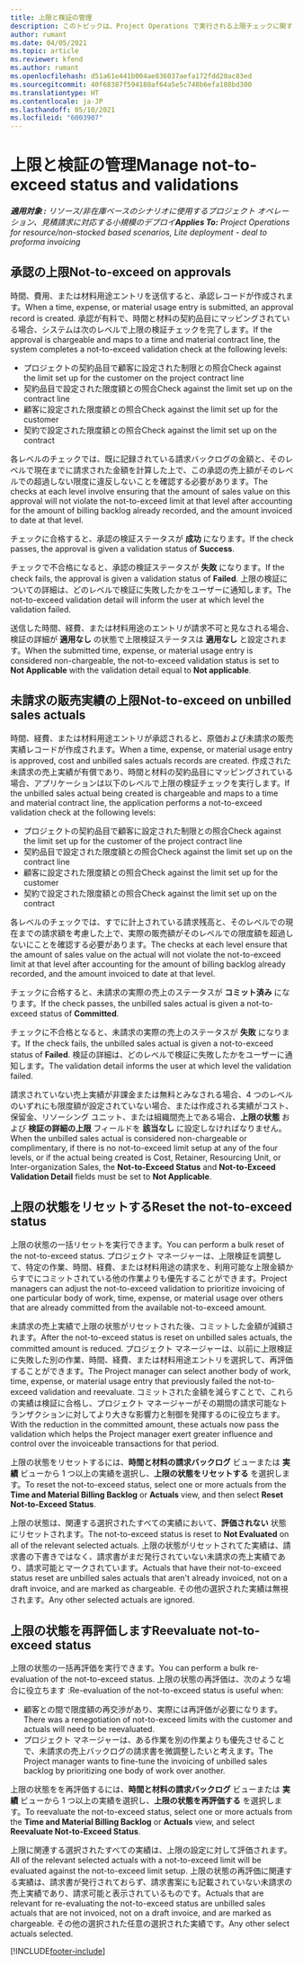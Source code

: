 ```yaml
---
title: 上限と検証の管理
description: このトピックは、Project Operations で実行される上限チェックに関する情報を提供します。
author: rumant
ms.date: 04/05/2021
ms.topic: article
ms.reviewer: kfend
ms.author: rumant
ms.openlocfilehash: d51a61e441b004ae836037aefa172fdd20ac83ed
ms.sourcegitcommit: 40f68387f594180af64a5e5c748b6efa188bd300
ms.translationtype: HT
ms.contentlocale: ja-JP
ms.lasthandoff: 05/10/2021
ms.locfileid: "6003907"
---
```

# <a name="manage-not-to-exceed-status-and-validations"></a><span data-ttu-id="4ef52-103">上限と検証の管理</span><span class="sxs-lookup"><span data-stu-id="4ef52-103">Manage not-to-exceed status and validations</span></span> 

<span data-ttu-id="4ef52-104">_**適用対象 :** リソース/非在庫ベースのシナリオに使用するプロジェクト オペレーション、見積請求に対応する小規模のデプロイ_</span><span class="sxs-lookup"><span data-stu-id="4ef52-104">_**Applies To:** Project Operations for resource/non-stocked based scenarios, Lite deployment - deal to proforma invoicing_</span></span>

## <a name="not-to-exceed-on-approvals"></a><span data-ttu-id="4ef52-105">承認の上限</span><span class="sxs-lookup"><span data-stu-id="4ef52-105">Not-to-exceed on approvals</span></span>

<span data-ttu-id="4ef52-106">時間、費用、または材料用途エントリを送信すると、承認レコードが作成されます。</span><span class="sxs-lookup"><span data-stu-id="4ef52-106">When a time, expense, or material usage entry is submitted, an approval record is created.</span></span> <span data-ttu-id="4ef52-107">承認が有料で、時間と材料の契約品目にマッピングされている場合、システムは次のレベルで上限の検証チェックを完了します。</span><span class="sxs-lookup"><span data-stu-id="4ef52-107">If the approval is chargeable and maps to a time and material contract line, the system completes a not-to-exceed validation check at the following levels:</span></span>

  - <span data-ttu-id="4ef52-108">プロジェクトの契約品目で顧客に設定された制限との照合</span><span class="sxs-lookup"><span data-stu-id="4ef52-108">Check against the limit set up for the customer on the project contract line</span></span>
  - <span data-ttu-id="4ef52-109">契約品目で設定された限度額との照合</span><span class="sxs-lookup"><span data-stu-id="4ef52-109">Check against the limit set up on the contract line</span></span>
  - <span data-ttu-id="4ef52-110">顧客に設定された限度額との照合</span><span class="sxs-lookup"><span data-stu-id="4ef52-110">Check against the limit set up for the customer</span></span>
  - <span data-ttu-id="4ef52-111">契約で設定された限度額との照合</span><span class="sxs-lookup"><span data-stu-id="4ef52-111">Check against the limit set up on the contract</span></span>

<span data-ttu-id="4ef52-112">各レベルのチェックでは、既に記録されている請求バックログの金額と、そのレベルで現在までに請求された金額を計算した上で、この承認の売上額がそのレベルでの超過しない限度に違反しないことを確認する必要があります。</span><span class="sxs-lookup"><span data-stu-id="4ef52-112">The checks at each level involve ensuring that the amount of sales value on this approval will not violate the not-to-exceed limit at that level after accounting for the amount of billing backlog already recorded, and the amount invoiced to date at that level.</span></span>

<span data-ttu-id="4ef52-113">チェックに合格すると、承認の検証ステータスが **成功** になります。</span><span class="sxs-lookup"><span data-stu-id="4ef52-113">If the check passes, the approval is given a validation status of **Success**.</span></span>

<span data-ttu-id="4ef52-114">チェックで不合格になると、承認の検証ステータスが **失敗** になります。</span><span class="sxs-lookup"><span data-stu-id="4ef52-114">If the check fails, the approval is given a validation status of **Failed**.</span></span> <span data-ttu-id="4ef52-115">上限の検証についての詳細は、どのレベルで検証に失敗したかをユーザーに通知します。</span><span class="sxs-lookup"><span data-stu-id="4ef52-115">The not-to-exceed validation detail will inform the user at which level the validation failed.</span></span>

<span data-ttu-id="4ef52-116">送信した時間、経費、または材料用途のエントリが請求不可と見なされる場合、検証の詳細が **適用なし** の状態で上限検証ステータスは **適用なし** と設定されます。</span><span class="sxs-lookup"><span data-stu-id="4ef52-116">When the submitted time, expense, or material usage entry is considered non-chargeable, the not-to-exceed validation status is set to **Not Applicable** with the validation detail equal to **Not applicable**.</span></span>

## <a name="not-to-exceed-on-unbilled-sales-actuals"></a><span data-ttu-id="4ef52-117">未請求の販売実績の上限</span><span class="sxs-lookup"><span data-stu-id="4ef52-117">Not-to-exceed on unbilled sales actuals</span></span>

<span data-ttu-id="4ef52-118">時間、経費、または材料用途エントリが承認されると、原価および未請求の販売実績レコードが作成されます。</span><span class="sxs-lookup"><span data-stu-id="4ef52-118">When a time, expense, or material usage entry is approved, cost and unbilled sales actuals records are created.</span></span> <span data-ttu-id="4ef52-119">作成された未請求の売上実績が有償であり、時間と材料の契約品目にマッピングされている場合、アプリケーションは以下のレベルで上限の検証チェックを実行します。</span><span class="sxs-lookup"><span data-stu-id="4ef52-119">If the unbilled sales actual being created is chargeable and maps to a time and material contract line, the application performs a not-to-exceed validation check at the following levels:</span></span>

  - <span data-ttu-id="4ef52-120">プロジェクトの契約品目で顧客に設定された制限との照合</span><span class="sxs-lookup"><span data-stu-id="4ef52-120">Check against the limit set up for the customer of the project contract line</span></span>
  - <span data-ttu-id="4ef52-121">契約品目で設定された限度額との照合</span><span class="sxs-lookup"><span data-stu-id="4ef52-121">Check against the limit set up on the contract line</span></span>
  - <span data-ttu-id="4ef52-122">顧客に設定された限度額との照合</span><span class="sxs-lookup"><span data-stu-id="4ef52-122">Check against the limit set up for the customer</span></span>
  - <span data-ttu-id="4ef52-123">契約で設定された限度額との照合</span><span class="sxs-lookup"><span data-stu-id="4ef52-123">Check against the limit set up on the contract</span></span>

<span data-ttu-id="4ef52-124">各レベルのチェックでは、すでに計上されている請求残高と、そのレベルでの現在までの請求額を考慮した上で、実際の販売額がそのレベルでの限度額を超過しないにことを確認する必要があります。</span><span class="sxs-lookup"><span data-stu-id="4ef52-124">The checks at each level ensure that the amount of sales value on the actual will not violate the not-to-exceed limit at that level after accounting for the amount of billing backlog already recorded, and the amount invoiced to date at that level.</span></span>

<span data-ttu-id="4ef52-125">チェックに合格すると、未請求の実際の売上のステータスが **コミット済み** になります。</span><span class="sxs-lookup"><span data-stu-id="4ef52-125">If the check passes, the unbilled sales actual is given a not-to-exceed status of **Committed**.</span></span>

<span data-ttu-id="4ef52-126">チェックに不合格となると、未請求の実際の売上のステータスが **失敗** になります。</span><span class="sxs-lookup"><span data-stu-id="4ef52-126">If the check fails, the unbilled sales actual is given a not-to-exceed status of **Failed**.</span></span> <span data-ttu-id="4ef52-127">検証の詳細は、どのレベルで検証に失敗したかをユーザーに通知します。</span><span class="sxs-lookup"><span data-stu-id="4ef52-127">The validation detail informs the user at which level the validation failed.</span></span>

<span data-ttu-id="4ef52-128">請求されていない売上実績が非課金または無料とみなされる場合、4 つのレベルのいずれにも限度額が設定されていない場合、または作成される実績がコスト、保留金、リソーシング ユニット、または組織間売上である場合、**上限の状態** および **検証の詳細の上限** フィールドを **該当なし** に設定しなければなりません。</span><span class="sxs-lookup"><span data-stu-id="4ef52-128">When the unbilled sales actual is considered non-chargeable or complimentary, if there is no not-to-exceed limit setup at any of the four levels, or if the actual being created is Cost, Retainer, Resourcing Unit, or Inter-organization Sales, the **Not-to-Exceed Status** and **Not-to-Exceed Validation Detail** fields must be set to **Not Applicable**.</span></span>

## <a name="reset-the-not-to-exceed-status"></a><span data-ttu-id="4ef52-129">上限の状態をリセットする</span><span class="sxs-lookup"><span data-stu-id="4ef52-129">Reset the not-to-exceed status</span></span>

<span data-ttu-id="4ef52-130">上限の状態の一括リセットを実行できます。</span><span class="sxs-lookup"><span data-stu-id="4ef52-130">You can perform a bulk reset of the not-to-exceed status.</span></span> <span data-ttu-id="4ef52-131">プロジェクト マネージャーは、上限検証を調整して、特定の作業、時間、経費、または材料用途の請求を、利用可能な上限金額からすでにコミットされている他の作業よりも優先することができます。</span><span class="sxs-lookup"><span data-stu-id="4ef52-131">Project managers can adjust the not-to-exceed validation to prioritize invoicing of one particular body of work, time, expense, or material usage over others that are already committed from the available not-to-exceed amount.</span></span>

<span data-ttu-id="4ef52-132">未請求の売上実績で上限の状態がリセットされた後、コミットした金額が減額されます。</span><span class="sxs-lookup"><span data-stu-id="4ef52-132">After the not-to-exceed status is reset on unbilled sales actuals, the committed amount is reduced.</span></span> <span data-ttu-id="4ef52-133">プロジェクト マネージャーは、以前に上限検証に失敗した別の作業、時間、経費、または材料用途エントリを選択して、再評価することができます。</span><span class="sxs-lookup"><span data-stu-id="4ef52-133">The Project manager can select another body of work, time, expense, or material usage entry that previously failed the not-to-exceed validation and reevaluate.</span></span> <span data-ttu-id="4ef52-134">コミットされた金額を減らすことで、これらの実績は検証に合格し、プロジェクト マネージャーがその期間の請求可能なトランザクションに対してより大きな影響力と制御を発揮するのに役立ちます。</span><span class="sxs-lookup"><span data-stu-id="4ef52-134">With the reduction in the committed amount, these actuals now pass the validation which helps the Project manager exert greater influence and control over the invoiceable transactions for that period.</span></span>

<span data-ttu-id="4ef52-135">上限の状態をリセットするには、**時間と材料の請求バックログ** ビューまたは **実績** ビューから 1 つ以上の実績を選択し、**上限の状態をリセットする** を選択します。</span><span class="sxs-lookup"><span data-stu-id="4ef52-135">To reset the not-to-exceed status, select one or more actuals from the **Time and Material Billing Backlog** or **Actuals** view, and then select **Reset Not-to-Exceed Status**.</span></span>

<span data-ttu-id="4ef52-136">上限の状態は、関連する選択されたすべての実績において、**評価されない** 状態にリセットされます。</span><span class="sxs-lookup"><span data-stu-id="4ef52-136">The not-to-exceed status is reset to **Not Evaluated** on all of the relevant selected actuals.</span></span> <span data-ttu-id="4ef52-137">上限の状態がリセットされてた実績は、請求書の下書きではなく、請求書がまだ発行されていない未請求の売上実績であり、請求可能とマークされています。</span><span class="sxs-lookup"><span data-stu-id="4ef52-137">Actuals that have their not-to-exceed status reset are unbilled sales actuals that aren't already invoiced, not on a draft invoice, and are marked as chargeable.</span></span> <span data-ttu-id="4ef52-138">その他の選択された実績は無視されます。</span><span class="sxs-lookup"><span data-stu-id="4ef52-138">Any other selected actuals are ignored.</span></span>

## <a name="reevaluate-not-to-exceed-status"></a><span data-ttu-id="4ef52-139">上限の状態を再評価します</span><span class="sxs-lookup"><span data-stu-id="4ef52-139">Reevaluate not-to-exceed status</span></span>

<span data-ttu-id="4ef52-140">上限の状態の一括再評価を実行できます。</span><span class="sxs-lookup"><span data-stu-id="4ef52-140">You can perform a bulk re-evaluation of the not-to-exceed status.</span></span> <span data-ttu-id="4ef52-141">上限の状態の再評価は、次のような場合に役立ちます :</span><span class="sxs-lookup"><span data-stu-id="4ef52-141">Re-evaluation of the not-to-exceed status is useful when:</span></span>

  - <span data-ttu-id="4ef52-142">顧客との間で限度額の再交渉があり、実際には再評価が必要になります。</span><span class="sxs-lookup"><span data-stu-id="4ef52-142">There was a renegotiation of not-to-exceed limits with the customer and actuals will need to be reevaluated.</span></span>
  - <span data-ttu-id="4ef52-143">プロジェクト マネージャーは、ある作業を別の作業よりも優先させることで、未請求の売上バックログの請求書を微調整したいと考えます。</span><span class="sxs-lookup"><span data-stu-id="4ef52-143">The Project manager wants to fine-tune the invoicing of unbilled sales backlog by prioritizing one body of work over another.</span></span>

<span data-ttu-id="4ef52-144">上限の状態をを再評価するには、**時間と材料の請求バックログ** ビューまたは **実績** ビューから 1 つ以上の実績を選択し、**上限の状態を再評価する** を選択します。</span><span class="sxs-lookup"><span data-stu-id="4ef52-144">To reevaluate the not-to-exceed status, select one or more actuals from the **Time and Material Billing Backlog** or **Actuals** view, and select **Reevaluate Not-to-Exceed Status**.</span></span>

<span data-ttu-id="4ef52-145">上限に関連する選択されたすべての実績は、上限の設定に対して評価されます。</span><span class="sxs-lookup"><span data-stu-id="4ef52-145">All of the relevant selected actuals with a not-to-exceed limit will be evaluated against the not-to-exceed limit setup.</span></span> <span data-ttu-id="4ef52-146">上限の状態の再評価に関連する実績は、請求書が発行されておらず、請求書案にも記載されていない未請求の売上実績であり、請求可能と表示されているものです。</span><span class="sxs-lookup"><span data-stu-id="4ef52-146">Actuals that are relevant for re-evaluating the not-to-exceed status are unbilled sales actuals that are not invoiced, not on a draft invoice, and are marked as chargeable.</span></span> <span data-ttu-id="4ef52-147">その他の選択された任意の選択された実績です。</span><span class="sxs-lookup"><span data-stu-id="4ef52-147">Any other select actuals selected.</span></span>


[!INCLUDE[footer-include](../../includes/footer-banner.md)]
